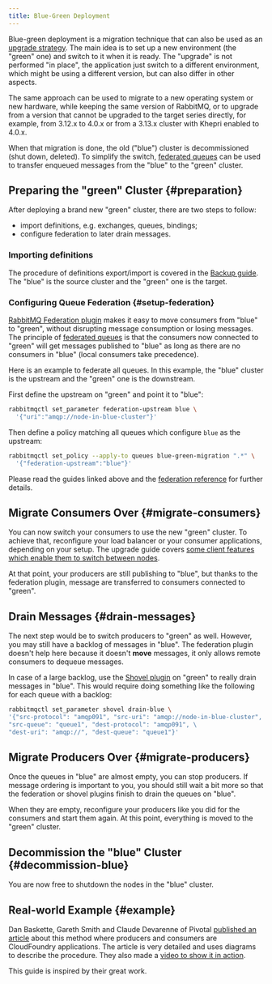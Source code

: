 ```yaml
---
title: Blue-Green Deployment
---
```

<!--
Copyright (c) 2005-2025 Broadcom. All Rights Reserved. The term "Broadcom" refers to Broadcom Inc. and/or its subsidiaries.

All rights reserved. This program and the accompanying materials
are made available under the terms of the under the Apache License,
Version 2.0 (the "License”); you may not use this file except in compliance
with the License. You may obtain a copy of the License at

https://www.apache.org/licenses/LICENSE-2.0

Unless required by applicable law or agreed to in writing, software
distributed under the License is distributed on an "AS IS" BASIS,
WITHOUT WARRANTIES OR CONDITIONS OF ANY KIND, either express or implied.
See the License for the specific language governing permissions and
limitations under the License.
-->

Blue-green deployment is a migration technique that can also be used as an [upgrade strategy](./upgrade).
The main idea is to set up a new environment (the "green" one) and switch to it
when it is ready. The "upgrade" is not performed "in place", the application just switch
to a different environment, which might be using a different version, but can
also differ in other aspects.

The same approach can be used to migrate to a new operating system or new hardware, while keeping the same version of RabbitMQ,
or to upgrade from a version that cannot be upgraded to the target series directly,
for example, from 3.12.x to 4.0.x or from a 3.13.x cluster with Khepri enabled to 4.0.x.

When that migration is done, the old ("blue") cluster is decommissioned (shut down, deleted).
To simplify the switch, [federated queues](./federated-queues)
can be used to transfer enqueued messages from the "blue" to the "green" cluster.

## Preparing the "green" Cluster {#preparation}

After deploying a brand new "green" cluster, there are two steps to follow:

 * import definitions, e.g. exchanges, queues, bindings;
 * configure federation to later drain messages.

### Importing definitions

The procedure of definitions export/import is
covered in the [Backup guide](./backup#definitions-export).
The "blue" is the source cluster and the "green" one is the target.

### Configuring Queue Federation {#setup-federation}

[RabbitMQ Federation plugin](./federation) makes it easy to move consumers
from "blue" to "green", without disrupting message consumption or losing messages.
The principle of [federated queues](./federated-queues) is that the consumers
now connected to "green" will get messages published to "blue" as long as there are
no consumers in "blue" (local consumers take precedence).

Here is an example to federate all queues. In this example, the "blue" cluster
is the upstream and the "green" one is the downstream.

First define the upstream on "green" and point it to "blue":

```bash
rabbitmqctl set_parameter federation-upstream blue \
  '{"uri":"amqp://node-in-blue-cluster"}'
```

Then define a policy matching all queues which configure `blue` as the upstream:

```bash
rabbitmqctl set_policy --apply-to queues blue-green-migration ".*" \
  '{"federation-upstream":"blue"}'
```

Please read the guides linked above and the
[federation reference](./federation-reference) for further details.

## Migrate Consumers Over {#migrate-consumers}

You can now switch your consumers to use the new "green" cluster. To achieve
that, reconfigure your load balancer or your consumer applications, depending
on your setup. The upgrade guide covers [some client features which enable
them to switch between nodes](./upgrade#rabbitmq-restart-handling).

At that point, your producers are still publishing to "blue", but thanks to
the federation plugin, message are transferred to consumers connected to "green".

## Drain Messages {#drain-messages}

The next step would be to switch producers to "green" as well. However, you may
still have a backlog of messages in "blue". The federation plugin doesn't help
here because it doesn't **move** messages, it only allows remote consumers to
dequeue messages.

In case of a large backlog, use the [Shovel plugin](./shovel-dynamic)
on "green" to really drain messages in "blue". This would require doing something
like the following for each queue with a backlog:

```bash
rabbitmqctl set_parameter shovel drain-blue \
'{"src-protocol": "amqp091", "src-uri": "amqp://node-in-blue-cluster", \
"src-queue": "queue1", "dest-protocol": "amqp091", \
"dest-uri": "amqp://", "dest-queue": "queue1"}'
```

## Migrate Producers Over {#migrate-producers}

Once the queues in "blue" are almost empty, you can stop producers. If message
ordering is important to you, you should still wait a bit more so that the
federation or shovel plugins finish to drain the queues on "blue".

When they are empty, reconfigure your producers like you did for the consumers
and start them again. At this point, everything is moved to the "green" cluster.

## Decommission the "blue" Cluster {#decommission-blue}

You are now free to shutdown the nodes in the "blue" cluster.

## Real-world Example {#example}

Dan Baskette, Gareth Smith and Claude Devarenne of Pivotal
[published an article](https://tanzu.vmware.com/content/blog/blue-green-application-deployments-with-rabbitmq)
about this method where producers and consumers are CloudFoundry applications.
The article is very detailed  and uses diagrams to describe the procedure.
They also made a [video to show it in action](https://www.youtube.com/watch?v=S2oO-t-E38c).

This guide is inspired by their great work.
